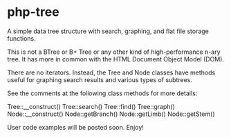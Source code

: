# php-tree
A simple data tree structure with search, graphing, and flat file storage functions.

This is not a BTree or B+ Tree or any other kind of high-performance n-ary tree. It has more in common with the HTML Document Object Model (DOM).

There are no iterators. Instead, the Tree and Node classes have methods useful for graphing search results and various types of subtrees.

See the comments at the following class methods for more details:

Tree::__construct()
Tree::search()
Tree::find()
Tree::graph()
Node::__construct()
Node::getBranch()
Node::getLimb()
Node::getStem()

User code examples will be posted soon. Enjoy!

